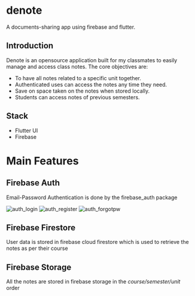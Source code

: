 # denote

A documents-sharing app using firebase and flutter.

## Introduction

Denote is an opensource application built for my classmates to easily manage and access class notes.
The core objectives are:
 * To have all notes related to a specific unit together.
 * Authenticated uses can access the notes any time they need.
 * Save on space taken on the notes when stored locally.
 * Students can access notes of previous semesters.

## Stack
* Flutter UI
* Firebase


# Main Features
## Firebase Auth
Email-Password Authentication is done by the firebase_auth package

![auth_login](https://user-images.githubusercontent.com/56781148/220371846-23169c59-8942-4c83-9a32-1b8c258ac0b2.png) ![auth_register](https://user-images.githubusercontent.com/56781148/220376687-15904c28-4980-43d4-b836-8841d60f3812.png) ![auth_forgotpw](https://user-images.githubusercontent.com/56781148/220376737-6e1bf3f3-dc27-41a0-b79a-b09c3c19728b.png)

## Firebase Firestore
User data is stored in firebase cloud firestore which is used to retrieve the notes as per their course

## Firebase Storage
All the notes are stored in firebase storage in the _course/semester/unit_ order
